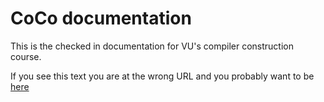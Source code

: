 # CoCo documentation

This is the checked in documentation for VU's compiler construction course.

If you see this text you are at the wrong URL and you probably want to
be [here](https://vusec.github.io/coco-docs/)
